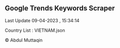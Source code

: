 

## Google Trends Keywords Scraper 
 
Last Update 09-04-2023 , 15:34:14

Country List :
VIETNAM.json



© Abdul Muttaqin 

